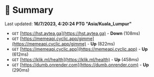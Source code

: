 # 📖 Summary
Last updated: **16/7/2023, 4:20:24 PTG "Asia/Kuala_Lumpur"**

- `GET` [https://hst.aytea.ga](https://hst.aytea.ga) - **Down** (108ms)
- `GET` [https://memeapi.cyclic.app/gimme](https://memeapi.cyclic.app/gimme) - **Up** (822ms)
- `GET` [https://memeapi.cyclic.app](https://memeapi.cyclic.app) - **Up** (612ms)
- `GET` [https://klik.ml/health](https://klik.ml/health) - **Up** (458ms)
- `GET` [https://dumb.onrender.com](https://dumb.onrender.com) - **Up** (290ms)
